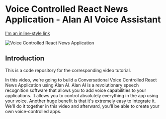 # Voice Controlled React News Application - Alan AI Voice Assistant

[I'm an inline-style link](https://newsappbyjagjiwan.netlify.app/)

![Voice Controlled React News Application](https://i.ibb.co/gb0RktT/Screenshot-75.png)

## Introduction
This is a code repository for the corresponding video tutorial. 

In this video, we're going to build a Conversational Voice Controlled React News Application using Alan AI. Alan AI is a revolutionary speech recognition software that allows you to add voice capabilities to your applications. It allows you to control absolutely everything in the app using your voice. Another huge benefit is that it's extremely easy to integrate it. We'll do it together in this video and afterward, you'll be able to create your own voice-controlled apps.  

